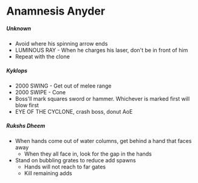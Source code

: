 # Anamnesis Anyder

##### Unknown

- Avoid where his spinning arrow ends
- LUMINOUS RAY - When he charges his laser, don't be in front of him
- Repeat with the clone

##### Kyklops

- 2000 SWING - Get out of melee range
- 2000 SWIPE - Cone
- Boss'll mark squares sword or hammer. Whichever is marked first will blow first
- EYE OF THE CYCLONE, crash boss, donut AoE

##### Rukshs Dheem

- When hands come out of water columns, get behind a hand that faces away
  - When they all face in, look for the gap in the hands
- Stand on bubbling grates to reduce add spawns
  - Hands will not reach to far gates
  - Kill remaining adds
